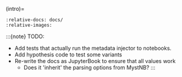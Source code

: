 (intro)=
```{include} ../README.md
:relative-docs: docs/
:relative-images:
```
:::{note}
TODO:
- Add tests that actually run the metadata injector to notebooks.
- Add hypothesis code to test some variants
- Re-write the docs as JupyterBook to ensure that all values work
    - Does it 'inherit' the parsing options from MystNB?
:::
